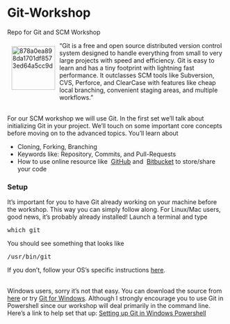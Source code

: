Git-Workshop
============
Repo for Git and SCM Workshop

<img src="http://fsu.acm.org/wp-content/uploads/2013/10/878a0ea898da1701df8573ed64a5cc9d-150x150.png" alt="878a0ea898da1701df8573ed64a5cc9d" width="100" height="100" class="alignnone size-thumbnail wp-image-486" style="float:left;margin:10px;" />&#8220;Git is a free and open source distributed version control system designed to handle everything from small to very large projects with speed and efficiency. Git is easy to learn and has a tiny footprint with lightning fast performance. It outclasses SCM tools like Subversion, CVS, Perforce, and ClearCase with features like cheap local branching, convenient staging areas, and multiple workflows.&#8221;</p>
<p>&nbsp;<br />
For our SCM workshop we will use Git. In the first set we&#8217;ll talk about initializing Git in your project. We&#8217;ll touch on some important core concepts before moving on to the advanced topics. You&#8217;ll learn about</p>
<ul>
<li>Cloning, Forking, Branching</li>
<li>Keywords like: Repository, Commits, and Pull-Requests</li>
<li>How to use online resource like &nbsp;<a href="http://www.github.com" title="GitHub" target="_blank">GitHub</a> and &nbsp;<a href="http://www.bitbucket.prg" title="BitBucket" target="_blank">Bitbucket</a> to store/share your code</li>
</ul>
<h3>Setup</h3>
<p>It&#8217;s important for you to have Git already working on your machine before the workshop. This way you can simply follow along. For Linux/Mac users, good news, it&#8217;s probably already installed! Launch a terminal and type </p>
<pre>which git</pre>

<p> You should see something that looks like </p>
<pre>/usr/bin/git</pre>
			

<p> If you don&#8217;t, follow your OS&#8217;s specific instructions <a href="http://git-scm.com/downloads" title="Git Downloads" target="_blank">here</a>.</p>
<p>&nbsp;<br />
Windows users, sorry it&#8217;s not that easy. You can download the source from <a href="http://git-scm.com/downloads" title="Git Downloads" target="_blank">here</a> or try <a href="http://msysgit.github.io/" title="Git For Windows" target="_blank">Git for Windows</a>. Although I strongly encourage you to use Git in Powershell since our workshop will deal primarily in the command line. Here&#8217;s a link to help set that up: <a href="http://thepracticalsysadmin.com/setting-up-git-in-windows/" title="setting up git in windows powershell" target="_blank">Setting up Git in Windows Powershell</a></p>
